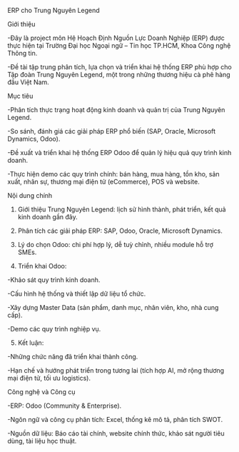 ERP cho Trung Nguyên Legend

Giới thiệu

-Đây là project môn Hệ Hoạch Định Nguồn Lực Doanh Nghiệp (ERP) được thực hiện tại Trường Đại học Ngoại ngữ – Tin học TP.HCM, Khoa Công nghệ Thông tin.

-Đề tài tập trung phân tích, lựa chọn và triển khai hệ thống ERP phù hợp cho Tập đoàn Trung Nguyên Legend, một trong những thương hiệu cà phê hàng đầu Việt Nam.

Mục tiêu

-Phân tích thực trạng hoạt động kinh doanh và quản trị của Trung Nguyên Legend.

-So sánh, đánh giá các giải pháp ERP phổ biến (SAP, Oracle, Microsoft Dynamics, Odoo).

-Đề xuất và triển khai hệ thống ERP Odoo để quản lý hiệu quả quy trình kinh doanh.

-Thực hiện demo các quy trình chính: bán hàng, mua hàng, tồn kho, sản xuất, nhân sự, thương mại điện tử (eCommerce), POS và website.

Nội dung chính

1. Giới thiệu Trung Nguyên Legend: lịch sử hình thành, phát triển, kết quả kinh doanh gần đây.

2. Phân tích các giải pháp ERP: SAP, Odoo, Oracle, Microsoft Dynamics.

3. Lý do chọn Odoo: chi phí hợp lý, dễ tuỳ chỉnh, nhiều module hỗ trợ SMEs.

4. Triển khai Odoo:

-Khảo sát quy trình kinh doanh.

-Cấu hình hệ thống và thiết lập dữ liệu tổ chức.

-Xây dựng Master Data (sản phẩm, danh mục, nhân viên, kho, nhà cung cấp).

-Demo các quy trình nghiệp vụ.

5. Kết luận:

-Những chức năng đã triển khai thành công.

-Hạn chế và hướng phát triển trong tương lai (tích hợp AI, mở rộng thương mại điện tử, tối ưu logistics).

Công nghệ và Công cụ

-ERP: Odoo (Community & Enterprise).

-Ngôn ngữ và công cụ phân tích: Excel, thống kê mô tả, phân tích SWOT.

-Nguồn dữ liệu: Báo cáo tài chính, website chính thức, khảo sát người tiêu dùng, tài liệu học thuật.

